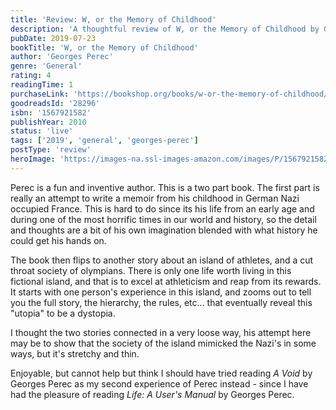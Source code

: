 ```yaml
---
title: 'Review: W, or the Memory of Childhood'
description: 'A thoughtful review of W, or the Memory of Childhood by Georges Perec'
pubDate: 2019-07-23
bookTitle: 'W, or the Memory of Childhood'
author: 'Georges Perec'
genre: 'General'
rating: 4
readingTime: 1
purchaseLink: 'https://bookshop.org/books/w-or-the-memory-of-childhood/9781567921588'
goodreadsId: '28296'
isbn: '1567921582'
publishYear: 2010
status: 'live'
tags: ['2019', 'general', 'georges-perec']
postType: 'review'
heroImage: 'https://images-na.ssl-images-amazon.com/images/P/1567921582.01.L.jpg'
---
```


Perec is a fun and inventive author. This is a two part book. The first part is really an attempt to write a memoir from his childhood in German Nazi occupied France.  This is hard to do since its his life from an early age and during one of the most horrific times in our world and history, so the detail and thoughts are a bit of his own imagination blended with what history he could get his hands on.

The book then flips to another story about an island of athletes, and a cut throat society of olympians. There is only one life worth living in this fictional island, and that is to excel at athleticism and reap from its rewards. It starts with one person's experience in this island, and zooms out to tell you the full story, the hierarchy, the rules, etc... that eventually reveal this "utopia" to be a dystopia. 

I thought the two stories connected in a very loose way, his attempt here may be to show that the society of the island mimicked the Nazi's in some ways, but it's stretchy and thin. 

Enjoyable, but cannot help but think I should have tried reading *A Void* by Georges Perec as my second experience of Perec instead - since I have had the pleasure of reading *Life: A User's Manual* by Georges Perec.